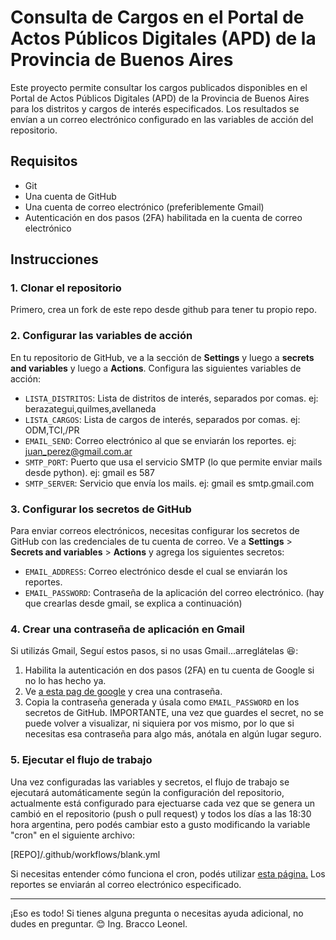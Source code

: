 # Consulta de Cargos en el Portal de Actos Públicos Digitales (APD) de la Provincia de Buenos Aires

Este proyecto permite consultar los cargos publicados disponibles en el Portal de Actos Públicos Digitales (APD) de la Provincia de Buenos Aires para los distritos y cargos de interés especificados. Los resultados se envían a un correo electrónico configurado en las variables de acción del repositorio.

## Requisitos

- Git
- Una cuenta de GitHub
- Una cuenta de correo electrónico (preferiblemente Gmail)
- Autenticación en dos pasos (2FA) habilitada en la cuenta de correo electrónico

## Instrucciones

### 1. Clonar el repositorio

Primero, crea un fork de este repo desde github para tener tu propio repo.

### 2. Configurar las variables de acción

En tu repositorio de GitHub, ve a la sección de **Settings** y luego a **secrets and variables** y luego a **Actions**. Configura las siguientes variables de acción:

- `LISTA_DISTRITOS`: Lista de distritos de interés, separados por comas. ej: berazategui,quilmes,avellaneda
- `LISTA_CARGOS`: Lista de cargos de interés, separados por comas.  ej: ODM,TCI,/PR
- `EMAIL_SEND`: Correo electrónico al que se enviarán los reportes. ej: juan_perez@gmail.com.ar
- `SMTP_PORT`: Puerto que usa el servicio SMTP (lo que permite enviar mails desde python). ej: gmail es 587
- `SMTP_SERVER`: Servicio que envía los mails. ej: gmail es smtp.gmail.com


### 3. Configurar los secretos de GitHub

Para enviar correos electrónicos, necesitas configurar los secretos de GitHub con las credenciales de tu cuenta de correo. Ve a **Settings** > **Secrets and variables** > **Actions** y agrega los siguientes secretos:

- `EMAIL_ADDRESS`: Correo electrónico desde el cual se enviarán los reportes.
- `EMAIL_PASSWORD`: Contraseña de la aplicación del correo electrónico. (hay que crearlas desde gmail, se explica a continuación)

### 4. Crear una contraseña de aplicación en Gmail

Si utilizás Gmail, Seguí estos pasos, si no usas Gmail...arreglátelas 😆:

1. Habilita la autenticación en dos pasos (2FA) en tu cuenta de Google si no lo has hecho ya.
2. Ve [a esta pag de google](http://security.google.com/settings/security/apppasswords) y crea una contraseña.
4. Copia la contraseña generada y úsala como `EMAIL_PASSWORD` en los secretos de GitHub. 
IMPORTANTE, una vez que guardes el secret, no se puede volver a visualizar, ni siquiera por vos mismo, por lo que si necesitas esa contraseña para algo más, anótala en algún lugar seguro.

### 5. Ejecutar el flujo de trabajo

Una vez configuradas las variables y secretos, el flujo de trabajo se ejecutará automáticamente según la configuración del repositorio, actualmente está configurado para ejectuarse cada vez que se genera un cambió en el repositorio (push o pull request) y todos los días a las 18:30 hora argentina, pero podés cambiar esto a gusto modificando la variable "cron" en el siguiente archivo:

[REPO]/.github/workflows/blank.yml

Si necesitas entender cómo funciona el cron, podés utilizar [esta página.](https://crontab.guru/)
Los reportes se enviarán al correo electrónico especificado.

---

¡Eso es todo! Si tienes alguna pregunta o necesitas ayuda adicional, no dudes en preguntar. 😊
Ing. Bracco Leonel.
